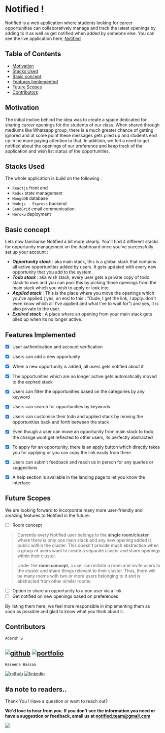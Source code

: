 # Notified !

Notified is a web application where students looking for career opportunities can collaboratively manage and track the latest openings by adding to it as well as get notified when added by someone else. You can see the live  application here, [Notified](https://be-notified.herokuapp.com)

## Table of Contents

 - [Motivation](https://github.com/adarshsuresh07/Notified#motivation)
 - [Stacks Used](https://github.com/adarshsuresh07/Notified#stacks-used)
 - [Basic concept](https://github.com/adarshsuresh07/Notified#basic-concept)
 - [Features Implemented](https://github.com/adarshsuresh07/Notified#features-implemented)
 - [Future Scopes](https://github.com/adarshsuresh07/Notified#future-scopes)
 - [Contributors](https://github.com/adarshsuresh07/Notified#contributors)

## Motivation

The initial motive behind the idea was to create a space dedicated for sharing career openings for the students of our class. When shared through mediums like Whatsapp group, there is a much greater chance of getting ignored and at some point these messages gets piled up and students end up in no more paying attention to that. In addition, we felt a need to get notified about the openings of our preference and keep track of the application and wish list status of the opportunities.

## Stacks Used

The whole application is build on the following : 

 - `Reactjs`  front end
 - `Redux` state management
 - `MongoDB` database
 - `Nodejs - Express` backend
 - `SendGrid` email communication
 - `Heroku` deployment


## Basic concept

Lets now familiarise Notified a bit more clearly. You'll find 4 different stacks for opportunity management on the dashboard once you've successfully set up your account :

 - ***Opportunity stack*** : aka main stack, this is a global stack that contains all active opportunities added by users. It gets updated with every new opportunity that you add to the system.
 - ***Todo stack*** : aka wish stack, every user gets a private copy of todo stack to own and you can pool this by picking those openings from the main stack which you wish to apply or look into.
 - ***Applied stack*** : This is the place where you move the openings which you've applied ( yes, an end to this : "Dude, I get the link, I apply..don't even know which all I've applied and what I've to wait for") and yes, it is also private to the user.
 - ***Expired stack*** : A place where an opening from your main stack gets piled up when its no longer active.


## Features Implemented

 - [x] User authentication and account verification
 - [x] Users can add a new opportunity
 - [x] When a new opportunity is added, all users gets notified about it
 - [x] The opportunities which are no longer active gets automatically moved to the expired stack
 - [x] Users can filter the opportunities based on the categories  by any keyword
 - [x] Users can search for opportunities by keywords
 - [x] Users can customise their todo and applied stack by moving the opportunities back and forth between the stack
 - [x] Even though a user can move an opportunity from main stack to todo, the change wont get reflected to other users, its perfectly abstracted
 - [x] To apply for an opportunity, there is an apply button which directly takes you for applying or you can copy the link easily from there
 - [x] Users can submit feedback and reach us in person for any queries or suggestions
 - [x] A help section is available in the landing page to let you know the interface
 

## Future Scopes

We are looking forward to incorporate many more user-friendly and amazing features to Notified in the future. 

 - [ ] Room concept 
 > Currently every Notified user belongs to the **single room/cluster** where there is only one main stack and  any new opening added is public within the cluster.  This doesn't provide much abstraction when a group of users want to create a separate cluster and share openings within their cluster. 
 > 
 > Under the **room concept**, a user can initiate a room and invite users to the cluster and share things relevant to their cluster. Thus, there will be many rooms with two or more users belonging to it and is abstracted from other similar rooms.
 - [ ] Option to share an opportunity to a non user via a link
 - [ ] Get notified on new openings based on preferences

 By listing them here, we feel more responsible in implementing them as soon as possible and glad to know what you think about it. 

## Contributors

 `Adarsh S `
 
[1]: https://github.com/adarshsuresh07
[2]: https://adarshsuresh07.github.io/Portfolio/


[![github](https://img.icons8.com/material-sharp/24/000000/github.png)][1]      [![portfolio](https://img.icons8.com/material-sharp/24/000000/domain.png)][2]
---

`Haseena Hassan`

[1]: https://github.com/haseena-hassan
[2]: http://www.linkedin.com/in/haseena-hassan


[![github](https://img.icons8.com/material-sharp/24/000000/github.png)][1]    [![linkedin](https://img.icons8.com/material-rounded/24/000000/linkedin.png)][2]




## #a note to readers..

Thank You ! Have a question or want to reach out?

**We'd love to hear from you. If you don’t see the information you need or have a suggestion or feedback, email us at notified.team@gmail.com**


<img src="https://img.icons8.com/bubbles/50/000000/filled-like.png"/>